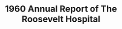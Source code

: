 ---
pid: obj10
grant_year_type: 2016 Digitization Project Grant
institution_name: Icahn School of Medicine at Mount Sinai
institution_link: https://icahn.mssm.edu/about/ait/archives/digital-collections
collection_name: Annual Reports of St. Luke's and Roosevelt Hospitals
collection_link: http://dspace.mssm.edu/handle/123456789/31007
description: 'This collection includes the Annual Reports for St. Luke''s Hospital
  (1859-1976) and the Roosevelt Hospital (1871-1978).  These two famous New York City
  medical institutions were both founded in the 19th century to serve the worthy poor
  in the City.  Both grew to include education in their missions, training both young
  doctors in their residency programs, as well as nurses in three year diploma programs.
  Many scientific and clinical innovations occurred at these institutions, but their
  primary mission was and remains service. The Annual Reports detail the stories of
  the hospitals: their needs, their supporters, the people they served, and how they
  interacted with their communities in New York City. The Reports also show the advance
  of medicine, including information about how the hospitals responded to various
  epidemics and public health crises, from 19th century cholera to 20th century drug
  addiction. '
title: '1960 Annual Report of The Roosevelt Hospital '
source: https://archive.org/details/annualreport00roos_2
permalink: "/projects/obj10/"
layout: projects_item
---